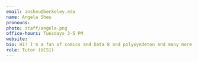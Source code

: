 ```yaml
---
email: ansheu@berkeley.edu
name: Angela Sheu
pronouns:
photo: staff/angela.png
office-hours: Tuesdays 3-5 PM
website:
bio: Hi! I'm a fan of comics and Data 8 and polysyndeton and many more things too. :)
role: Tutor (UCS1)
---
```

